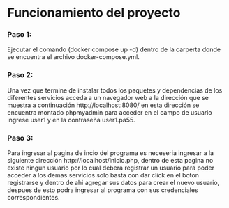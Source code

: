 # Funcionamiento del proyecto
### Paso 1:
Ejecutar el comando (docker compose up -d) dentro de la carperta donde se encuentra el archivo docker-compose.yml.
### Paso 2: 
Una vez que termine de instalar todos los paquetes y dependencias de los diferentes servicios acceda a un navegador web
a la dirección que se muestra a continuación http://localhost:8080/ en esta dirección se encuentra montado phpmyadmin 
para acceder en el campo de usuario ingrese user1 y en la contraseña user1.pa55.
### Paso 3:
Para ingresar al pagina de incio del programa es neceseria ingresar a la siguiente dirección http://localhost/inicio.php, 
dentro de esta pagina no existe ningun usuario por lo cual debera registrar un usuario para poder acceder a los demas servicios
solo basta con dar click en el boton registrarse y dentro de ahi agregar sus datos para crear el nuevo usuario, despues de esto 
podra ingresar al programa con sus credenciales correspondientes.
